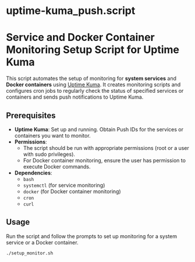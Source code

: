 # uptime-kuma_push.script

# Service and Docker Container Monitoring Setup Script for Uptime Kuma

This script automates the setup of monitoring for **system services** and **Docker containers** using [Uptime Kuma](https://github.com/louislam/uptime-kuma). It creates monitoring scripts and configures cron jobs to regularly check the status of specified services or containers and sends push notifications to Uptime Kuma.

## Prerequisites

- **Uptime Kuma**: Set up and running. Obtain Push IDs for the services or containers you want to monitor.
- **Permissions**:
  - The script should be run with appropriate permissions (root or a user with sudo privileges).
  - For Docker container monitoring, ensure the user has permission to execute Docker commands.
- **Dependencies**:
  - `bash`
  - `systemctl` (for service monitoring)
  - `docker` (for Docker container monitoring)
  - `cron`
  - `curl`

## Usage

Run the script and follow the prompts to set up monitoring for a system service or a Docker container.

```bash
./setup_monitor.sh

